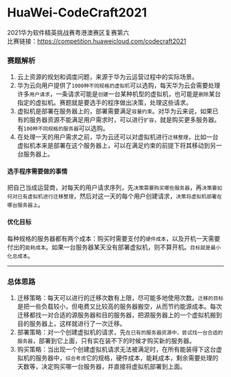 # HuaWei-CodeCraft2021
 2021华为软件精英挑战赛粤港澳赛区复赛第六<br> 
 比赛链接：https://competition.huaweicloud.com/codecraft2021
### 赛题解析
1. 云上资源的规划和调度问题，来源于华为云运营过程中的实际场景。<br>
2. 华为云向用户提供了`1000种不同规格的虚拟机`可以选购，每天华为云会需要处理许多`用户请求`，一条请求可能是`创建`一台某种机型的虚拟机，也可能是`删除`某台指定的虚拟机。赛题就是要选手的程序做出决策，处理这些请求。<br>
3. 虚拟机是部署在服务器上的，部署需要满足`容量约束`。对华为云来说，如果已有的服务器资源不能满足用户需求时，可以进行`扩容`，就是购买更多服务器。有`100种不同规格的服务器`可以选购。
4. 在处理一天的用户需求之前，华为云还可以对虚拟机进行`迁移整理`，比如一台虚拟机本来是部署在这个服务器上，可以在满足约束的前提下将其移动到另一台服务器上。<br>
#### 选手程序需要做的事情
把自己当成运营商，对每天的用户请求序列，先`决策需要购买哪些服务器`，再`决策要如何对已有虚拟机进行迁移整理`，然后对这一天的每个用户创建请求，`决策将虚拟机部署在哪台服务器上`。<br>
#### 优化目标
每种规格的服务器都有两个成本：购买时需要支付的`硬件成本`，以及开机一天需要付出的`能耗成本`。如果一台服务器某天没有部署虚拟机，则不算开机。`目标就是最小化总成本`。<br>
___
### 总体思路
1. 迁移策略：每天可以进行的迁移次数有上限，尽可能多地使用次数。`迁移的目标`是把一些负载较小，但电费又比较高的服务器搬空，从而节约能源成本。每次迁移都找一对合适的源服务器和目的服务器，把源服务器上的一个虚拟机搬到目的服务器上，这样就进行了一次迁移。<br>
2. 部署策略：对一个创建虚拟机的请求，先`在已有的服务器资源中，尝试找一台合适的服务器`，部署到它上面，只有实在装不下的时候才购买新的服务器。<br>
3. 购买策略：当出现一个创建虚拟机请求无法被满足时，在所有能装得下这台虚拟机的服务器中，`综合考虑`它的规格，硬件成本，能耗成本，剩余需要处理的天数等，决定购买哪一台服务器，并直接将虚拟机部署到上面。<br>
